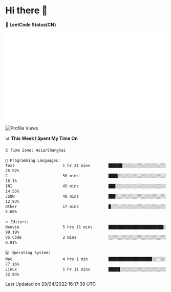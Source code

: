 # Hi there 👋

📝 **LeetCode Status(CN)**

![wsmbsbbz's LeetCode status](https://github.com/wsmbsbbz/wsmbsbbz/blob/main/status.svg)

<!--
**wsmbsbbz/wsmbsbbz** is a ✨ _special_ ✨ repository because its `README.md` (this file) appears on your GitHub profile.

Here are some ideas to get you started:

- 🔭 I’m currently working on ...
- 🌱 I’m currently learning ...
- 👯 I’m looking to collaborate on ...
- 🤔 I’m looking for help with ...
- 💬 Ask me about ...
- 📫 How to reach me: ...
- 😄 Pronouns: ...
- ⚡ Fun fact: ...
-->
<!--START_SECTION:waka-->
![Profile Views](http://img.shields.io/badge/Profile%20Views-6-blue)

📊 **This Week I Spent My Time On** 

```text
⌚︎ Time Zone: Asia/Shanghai

💬 Programming Languages: 
Text                     1 hr 21 mins        ██████░░░░░░░░░░░░░░░░░░░   25.92% 
C                        50 mins             ████░░░░░░░░░░░░░░░░░░░░░   16.1% 
INI                      45 mins             ███░░░░░░░░░░░░░░░░░░░░░░   14.55% 
JSON                     40 mins             ███░░░░░░░░░░░░░░░░░░░░░░   12.93% 
Other                    17 mins             █░░░░░░░░░░░░░░░░░░░░░░░░   5.66%

🔥 Editors: 
Neovim                   5 hrs 11 mins       ████████████████████████░   99.19% 
VS Code                  2 mins              ░░░░░░░░░░░░░░░░░░░░░░░░░   0.81%

💻 Operating System: 
Mac                      4 hrs 1 min         ███████████████████░░░░░░   77.16% 
Linux                    1 hr 11 mins        █████░░░░░░░░░░░░░░░░░░░░   22.84%

```


 Last Updated on 29/04/2022 16:17:39 UTC
<!--END_SECTION:waka-->
